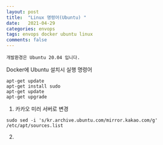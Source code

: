 ```yaml
---
layout: post
title:  "Linux 명령어(Ubuntu) "
date:   2021-04-29
categories: envops
tags: envops docker ubuntu linux
comments: false
---
```

`개발환경은 Ubuntu 20.04 입니다.`

Docker에 Ubuntu 설치시 실행 명령어
```
apt-get update
apt-get install sudo
apt-get update
apt-get upgrade
```
1. 카카오 미러 서버로 변경
```
sudo sed -i 's/kr.archive.ubuntu.com/mirror.kakao.com/g' /etc/apt/sources.list
```
2. 